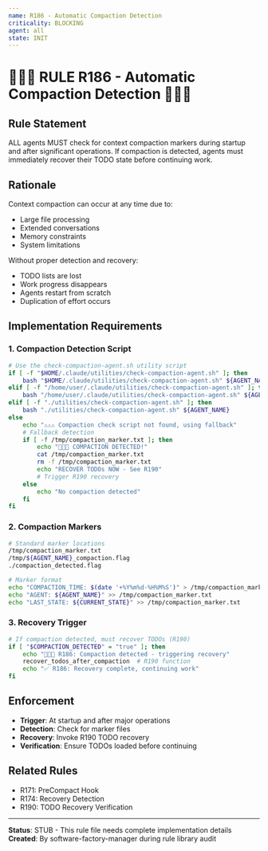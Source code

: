 ```yaml
---
name: R186 - Automatic Compaction Detection
criticality: BLOCKING
agent: all
state: INIT
---
```


# 🚨🚨🚨 RULE R186 - Automatic Compaction Detection 🚨🚨🚨

## Rule Statement
ALL agents MUST check for context compaction markers during startup and after significant operations. If compaction is detected, agents must immediately recover their TODO state before continuing work.

## Rationale
Context compaction can occur at any time due to:
- Large file processing
- Extended conversations
- Memory constraints
- System limitations

Without proper detection and recovery:
- TODO lists are lost
- Work progress disappears
- Agents restart from scratch
- Duplication of effort occurs

## Implementation Requirements

### 1. Compaction Detection Script
```bash
# Use the check-compaction-agent.sh utility script
if [ -f "$HOME/.claude/utilities/check-compaction-agent.sh" ]; then
    bash "$HOME/.claude/utilities/check-compaction-agent.sh" ${AGENT_NAME}
elif [ -f "/home/user/.claude/utilities/check-compaction-agent.sh" ]; then
    bash "/home/user/.claude/utilities/check-compaction-agent.sh" ${AGENT_NAME}
elif [ -f "./utilities/check-compaction-agent.sh" ]; then
    bash "./utilities/check-compaction-agent.sh" ${AGENT_NAME}
else
    echo "⚠️⚠️⚠️ Compaction check script not found, using fallback"
    # Fallback detection
    if [ -f /tmp/compaction_marker.txt ]; then
        echo "🚨🚨🚨 COMPACTION DETECTED!"
        cat /tmp/compaction_marker.txt
        rm -f /tmp/compaction_marker.txt
        echo "RECOVER TODOs NOW - See R190"
        # Trigger R190 recovery
    else
        echo "No compaction detected"
    fi
fi
```

### 2. Compaction Markers
```bash
# Standard marker locations
/tmp/compaction_marker.txt
/tmp/${AGENT_NAME}_compaction.flag
./compaction_detected.flag

# Marker format
echo "COMPACTION_TIME: $(date '+%Y%m%d-%H%M%S')" > /tmp/compaction_marker.txt
echo "AGENT: ${AGENT_NAME}" >> /tmp/compaction_marker.txt
echo "LAST_STATE: ${CURRENT_STATE}" >> /tmp/compaction_marker.txt
```

### 3. Recovery Trigger
```bash
# If compaction detected, must recover TODOs (R190)
if [ "$COMPACTION_DETECTED" = "true" ]; then
    echo "🚨🚨🚨 R186: Compaction detected - triggering recovery"
    recover_todos_after_compaction  # R190 function
    echo "✅ R186: Recovery complete, continuing work"
fi
```

## Enforcement
- **Trigger**: At startup and after major operations
- **Detection**: Check for marker files
- **Recovery**: Invoke R190 TODO recovery
- **Verification**: Ensure TODOs loaded before continuing

## Related Rules
- R171: PreCompact Hook
- R174: Recovery Detection
- R190: TODO Recovery Verification

---
**Status**: STUB - This rule file needs complete implementation details
**Created**: By software-factory-manager during rule library audit